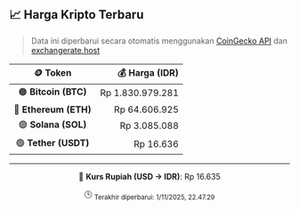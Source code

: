 

<!-- HARGA_KRIPTO -->
## 📈 Harga Kripto Terbaru

> Data ini diperbarui secara otomatis menggunakan [CoinGecko API](https://www.coingecko.com/) dan [exchangerate.host](https://exchangerate.host/)

<div align="center">

| 🪙 Token | 💰 Harga (IDR) |
|:------:|---------------:|
| 🟠 **Bitcoin (BTC)**   | Rp 1.830.979.281 |
| 🔵 **Ethereum (ETH)**  | Rp 64.606.925 |
| 🟣 **Solana (SOL)**    | Rp 3.085.088 |
| 🟢 **Tether (USDT)**   | Rp 16.636 |

---

💱 **Kurs Rupiah (USD → IDR)**: Rp 16.635

🕒 <sub>Terakhir diperbarui: 1/11/2025, 22.47.29</sub>

</div>
<!-- /HARGA_KRIPTO -->